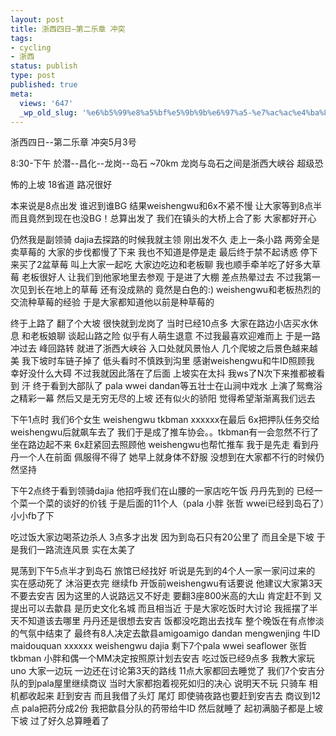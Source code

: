 ```yaml
---
layout: post
title: 浙西四日–第二乐章 冲突
tags:
- cycling
- 浙西
status: publish
type: post
published: true
meta:
  views: '647'
  _wp_old_slug: '%e6%b5%99%e8%a5%bf%e5%9b%9b%e6%97%a5-%e7%ac%ac%e4%ba%8c%e4%b9%90%e7%ab%a0-%e5%86%b2%e7%aa%81'
---
```

浙西四日--第二乐章 冲突5月3号

8:30-下午   於潜--昌化--龙岗--岛石  ~70km  龙岗与岛石之间是浙西大峡谷 超级恐

怖的上坡 18省道 路况很好

本来说是8点出发 谁迟到谁BG 结果weishengwu和6x不紧不慢 让大家等到8点半 而且竟然到现在也没BG！总算出发了 我们在镇头的大桥上合了影 大家都好开心

仍然我是副领骑 dajia去探路的时候我就主领 刚出发不久 走上一条小路 两旁全是卖草莓的 大家的步伐都慢了下来 我也不知道是停是走 最后终于禁不起诱惑 停下来买了2盆草莓 叫上大家一起吃 大家边吃边和老板聊 我也顺手牵羊吃了好多大草莓 老板很好人 让我们到他家地里去参观 于是进了大棚 差点热晕过去 不过我第一次见到长在地上的草莓 还有没成熟的 竟然是白色的:) weishengwu和老板热烈的交流种草莓的经验 于是大家都知道他以前是种草莓的

终于上路了 翻了个大坡 很快就到龙岗了 当时已经10点多 大家在路边小店买水休息 和老板娘聊 谈起山路之险 似乎有人萌生退意 不过我最喜欢迎难而上 于是一路冲过去 峰回路转 就进了浙西大峡谷 入口处就风景怡人 几个爬坡之后景色越来越美 我下坡时车链子掉了 低头看时不慎跌到沟里 感谢weishengwu和牛ID照顾我 幸好没什么大碍 不过我就因此落在了后面 上坡实在太抖 我ws了N次下来推都被看到 汗 终于看到大部队了 pala wwei dandan等五壮士在山涧中戏水 上演了鸳鸯浴之精彩一幕 然后又是无穷无尽的上坡 还有似火的骄阳 觉得希望渐渐离我们远去

下午1点时 我们6个女生 weishengwu tkbman xxxxxx在最后 6x把押队任务交给weishengwu后就飙车去了 我们于是成了推车协会。。tkbman有一会忽然不行了 坐在路边起不来 6x赶紧回去照顾他 weishengwu也帮忙推车 我于是先走 看到丹丹一个人在前面 佩服得不得了 她早上就身体不舒服 没想到在大家都不行的时候仍然坚持

下午2点终于看到领骑dajia 他招呼我们在山腰的一家店吃午饭 丹丹先到的 已经一个菜一个菜的谈好的价钱 于是后面的11个人（pala 小胖 张哲 wwei已经到岛石了）小小fb了下

吃过饭大家边喝茶边杀人 3点多才出发 因为到岛石只有20公里了 而且全是下坡 于是我们一路流连风景 实在太美了

晃荡到下午5点半才到岛石 旅馆已经找好 听说是先到的4个人一家一家问过来的 实在感动死了 沐浴更衣完 继续fb 开饭前weishengwu有话要说 他建议大家第3天不要去安吉 因为这里的人说路远又不好走 要翻3座800米高的大山 肯定赶不到 又提出可以去歙县 是历史文化名城 而且相当近 于是大家吃饭时大讨论 我摇摆了半天不知道该去哪里 丹丹还是很想去安吉 饭都没吃跑出去找车 整个晚饭在有点惨淡的气氛中结束了 最终有8人决定去歙县amigoamigo dandan mengwenjing 牛ID maidouquan xxxxxx weishengwu dajia 剩下7个pala wwei seaflower 张哲 tkbman 小胖和偶一个MM决定按照原计划去安吉 吃过饭已经9点多 我教大家玩uno 大家一边玩 一边还在讨论第3天的路线 11点大家都回去睡觉了 我们7个安吉分队的到pala屋里继续商议 当时大家都抱着视死如归的决心 说明天不玩 只骑车 相机都收起来 赶到安吉 而且我借了头灯 尾灯 即使骑夜路也要赶到安吉去 商议到12点 pala把药分成2份 我把歙县分队的药带给牛ID 然后就睡了 起初满脑子都是上坡下坡 过了好久总算睡着了
